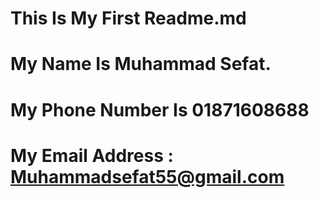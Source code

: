 # This Is My First Readme.md
# My Name Is Muhammad Sefat.
# My Phone Number Is 01871608688
# My Email Address : Muhammadsefat55@gmail.com



